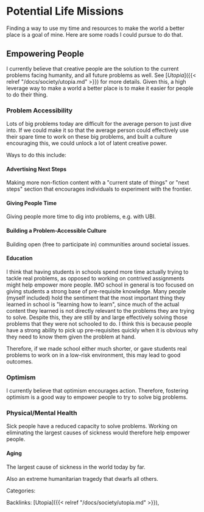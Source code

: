 # Potential Life Missions

Finding a way to use my time and resources to make the world a better place is
a goal of mine.  Here are some roads I could pursue to do that.

## Empowering People

I currently believe that creative people are the solution to the current
problems facing humanity, and all future problems as well.  See [_Utopia_]({{<
relref "/docs/society/utopia.md" >}}) for more details. Given
this, a high leverage way to make a world a better place is to make it easier
for people to do their thing.

### Problem Accessibility

Lots of big problems today are difficult for the average person to just dive
into. If we could make it so that the average person could effectively use
their spare time to work on these big problems, and built a culture encouraging
this, we could unlock a lot of latent creative power.

Ways to do this include:

#### Advertising Next Steps

Making more non-fiction content with a "current state of things" or "next
steps" section that encourages individuals to experiment with the frontier.

#### Giving People Time

Giving people more time to dig into problems, e.g. with UBI.

#### Building a Problem-Accessible Culture

Building open (free to participate in) communities around societal issues.

#### Education

I think that having students in schools spend more time actually trying to
tackle real problems, as opposed to working on contrived assignments might help
empower more people.  IMO school in general is too focused on giving students a
strong base of pre-requisite knowledge. Many people (myself included) hold the
sentiment that the most important thing they learned in school is "learning how
to learn", since much of the actual content they learned is not directly
relevant to the problems they are trying to solve. Despite this, they are still
by and large effectively solving those problems that they were not schooled to
do.  I think this is because people have a strong ability to pick up
pre-requisites quickly when it is obvious why they need to know them given the
problem at hand.

Therefore, if we made school either much shorter, or gave students real
problems to work on in a low-risk environment, this may lead to good outcomes.

### Optimism

I currently believe that optimism encourages action.  Therefore, fostering
optimism is a good way to empower people to try to solve big problems.

### Physical/Mental Health

Sick people have a reduced capacity to solve problems.  Working on eliminating
the largest causes of sickness would therefore help empower people.

#### Aging

The largest cause of sickness in the world today by far.

Also an extreme humanitarian tragedy that dwarfs all others.








 

Categories:

Backlinks: [Utopia]({{< relref "/docs/society/utopia.md" >}}), 
